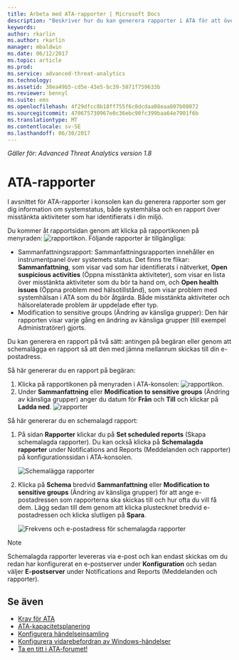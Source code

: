 ```yaml
---
title: Arbeta med ATA-rapporter | Microsoft Docs
description: "Beskriver hur du kan generera rapporter i ATA för att övervaka ditt nätverk."
keywords: 
author: rkarlin
ms.author: rkarlin
manager: mbaldwin
ms.date: 06/12/2017
ms.topic: article
ms.prod: 
ms.service: advanced-threat-analytics
ms.technology: 
ms.assetid: 38ea49b5-cd5e-43e5-bc39-5071f759633b
ms.reviewer: bennyl
ms.suite: ems
ms.openlocfilehash: 4f29dfcc8b18ff755f6c0dcdaa08eaa807b08072
ms.sourcegitcommit: 470675730967e0c36ebc90fc399baa64e7901f6b
ms.translationtype: MT
ms.contentlocale: sv-SE
ms.lasthandoff: 06/30/2017
---
```

*Gäller för: Advanced Threat Analytics version 1.8*


# <a name="ata-reports"></a>ATA-rapporter

I avsnittet för ATA-rapporter i konsolen kan du generera rapporter som ger dig information om systemstatus, både systemhälsa och en rapport över misstänkta aktiviteter som har identifierats i din miljö.

Du kommer åt rapportsidan genom att klicka på rapportikonen på menyraden: ![rapportikon](./media/ata-report-icon.png).
Följande rapporter är tillgängliga: 
- Sammanfattningsrapport: Sammanfattningsrapporten innehåller en instrumentpanel över systemets status. Det finns tre flikar: **Sammanfattning**, som visar vad som har identifierats i nätverket, **Open suspicious activities** (Öppna misstänkta aktiviteter), som visar en lista över misstänkta aktiviteter som du bör ta hand om, och **Open health issues** (Öppna problem med hälsotillstånd), som visar problem med systemhälsan i ATA som du bör åtgärda. Både misstänkta aktiviteter och hälsorelaterade problem är uppdelade efter typ. 
- Modification to sensitive groups (Ändring av känsliga grupper): Den här rapporten visar varje gång en ändring av känsliga grupper (till exempel Administratörer) gjorts.

Du kan generera en rapport på två sätt: antingen på begäran eller genom att schemalägga en rapport så att den med jämna mellanrum skickas till din e-postadress.

Så här genererar du en rapport på begäran:

1. Klicka på rapportikonen på menyraden i ATA-konsolen: ![rapportikon](./media/ata-report-icon.png).
2. Under **Sammanfattning** eller **Modification to sensitive groups** (Ändring av känsliga grupper) anger du datum för **Från** och **Till** och klickar på **Ladda ned**. 
![rapporter](./media/reports.png)

Så här genererar du en schemalagd rapport:
 
1. På sidan **Rapporter** klickar du på **Set scheduled reports** (Skapa schemalagda rapporter). Du kan också klicka på **Schemalagda rapporter** under Notifications and Reports (Meddelanden och rapporter) på konfigurationssidan i ATA-konsolen.

   ![Schemalägga rapporter](./media/ata-sched-reports.png)

2. Klicka på **Schema** bredvid **Sammanfattning** eller **Modification to sensitive groups** (Ändring av känsliga grupper) för att ange e-postadressen som rapporterna ska skickas till och hur ofta du vill få dem. Lägg sedan till dem genom att klicka plustecknet bredvid e-postadressen och klicka slutligen på **Spara**.

   ![Frekvens och e-postadress för schemalagda rapporter](./media/sched-report1.png)


> [!NOTE]
> Schemalagda rapporter levereras via e-post och kan endast skickas om du redan har konfigurerat en e-postserver under **Konfiguration** och sedan väljer **E-postserver** under Notifications and Reports (Meddelanden och rapporter).


## <a name="see-also"></a>Se även
- [Krav för ATA](ata-prerequisites.md)
- [ATA-kapacitetsplanering](ata-capacity-planning.md)
- [Konfigurera händelseinsamling](configure-event-collection.md)
- [Konfigurera vidarebefordran av Windows-händelser](configure-event-collection.md#configuring-windows-event-forwarding)
- [Ta en titt i ATA-forumet!](https://social.technet.microsoft.com/Forums/security/home?forum=mata)
